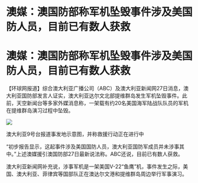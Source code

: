 # 澳媒：澳国防部称军机坠毁事件涉及美国防人员，目前已有数人获救

# 澳媒：澳国防部称军机坠毁事件涉及美国防人员，目前已有数人获救

【环球网报道】综合澳大利亚广播公司（ABC）及澳大利亚新闻网27日消息，澳大利亚国防部发言人证实，澳大利亚达尔文北部提维群岛发生军机坠毁事件。此前，天空新闻台等多家外媒消息称，一架载有约20名美国海军陆战队队员的军机在提维群岛演习过程中坠毁。

![](https://inews.gtimg.com/om_bt/Or8NMNUTM0UHDHROeKe_Ncn7mhwoJBd6Z54wiKjpAItjcAA/1000)

澳大利亚9号台报道事发地示意图，并称救援行动正在进行中

“初步报告显示，这起事件涉及美国国防人员，澳大利亚国防军成员并未涉事其中。”上述澳媒援引澳国防部27日最新说法称。ABC还说，目前已有数人获救。

澳大利亚新闻网补充说，涉事军机是一架美国V-22“鱼鹰”机，事件发生之际，美国、澳大利亚、菲律宾等国部队正在澳达尔文港和提维群岛周边举行军事演习。

